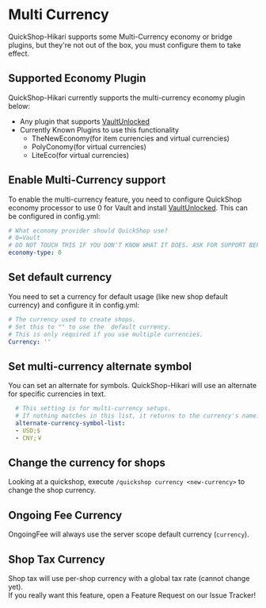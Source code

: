 # Multi Currency

QuickShop-Hikari supports some Multi-Currency economy or bridge plugins, but they're not out of the box, you must configure them to take effect.

## Supported Economy Plugin

QuickShop-Hikari currently supports the multi-currency economy plugin below:

* Any plugin that supports [VaultUnlocked](https://www.spigotmc.org/resources/vaultunlocked.117277/)
* Currently Known Plugins to use this functionality
  * TheNewEconomy(for item currencies and virtual currencies)
  * PolyConomy(for virtual currencies)
  * LiteEco(for virtual currencies)

## Enable Multi-Currency support

To enable the multi-currency feature, you need to configure QuickShop economy processor to use 0 for Vault and install [VaultUnlocked](https://www.spigotmc.org/resources/vaultunlocked.117277/). This can be configured in config.yml:

```yaml
# What economy provider should QuickShop use?
# 0=Vault
# DO NOT TOUCH THIS IF YOU DON'T KNOW WHAT IT DOES. ASK FOR SUPPORT BEFORE TOUCHING THIS!
economy-type: 0
```

## Set default currency

You need to set a currency for default usage (like new shop default currency) and configure it in config.yml:

```yaml
# The currency used to create shops.
# Set this to "" to use the  default currency.
# This is only required if you use multiple currencies.
Currency: ''
```

## Set multi-currency alternate symbol

You can set an alternate for symbols. QuickShop-Hikari will use an alternate for specific currencies in text.
 
```yaml
  # This setting is for multi-currency setups.
  # If nothing matches in this list, it returns to the currency's name.
  alternate-currency-symbol-list:
  - USD;$
  - CNY;￥
```

## Change the currency for shops

Looking at a quickshop, execute `/quickshop currency <new-currency>` to change the shop currency.

## Ongoing Fee Currency

OngoingFee will always use the server scope default currency (`currency`).

## Shop Tax Currency

Shop tax will use per-shop currency with a global tax rate (cannot change yet).  
If you really want this feature, open a Feature Request on our Issue Tracker!
